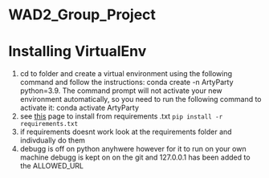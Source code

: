 # WAD2_Group_Project

# Installing VirtualEnv

1) cd to folder and create a virtual environment using the following command and follow the instructions: conda create -n ArtyParty python=3.9. The command prompt will not activate your new environment automatically, so you need to run the
following command to activate it: conda activate ArtyParty
2) see [this](https://pip.pypa.io/en/stable/cli/pip_freeze/) page to install from requirements .txt
```pip install -r requirements.txt```
3) if requirements doesnt work look at the requirements folder and indivdually do them
4) debugg is off on python anyhwere however for it to run on your own machine debugg is kept on on the git and 127.0.0.1 has been added to the ALLOWED_URL
